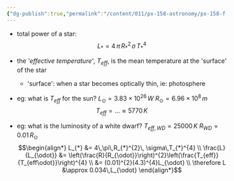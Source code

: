 ```yaml
---
{"dg-publish":true,"permalink":"/content/011/px-158-astronomy/px-158-f-blackbody-and-colours/px-158-f2-luminosity-temperature-radius-of-stars/","noteIcon":"1","created":"2025-08-27T13:14:05.009+01:00","updated":"2024-11-26T20:13:30.000+00:00"}
---
```


- total power of a star: 
$$L_{*} = 4\,\pi\,R_{*}^{2}\, \sigma\,T_{*}^{4}$$
- the *'effective temperature'*, $T_{eff}$, is the mean temperature at the 'surface' of the star
	- 'surface': when a star becomes optically thin, ie: photosphere

- eg: what is $T_{eff}$ for the sun?
		$L_{\odot} = 3.83\times10^{26}\,W$
		$R_{\odot} = 6.96\times10^{8}\,m$
	$$T_{eff} = ... \approx 5770\,K$$

- eg: what is the luminosity of a white dwarf?
		$T_{eff,WD}=25000\,K$
		$R_{WD}=0.01\, R_{\odot}$
	$$\begin{align*}
		L_{*} &= 4\,\pi\,R_{*}^{2}\, \sigma\,T_{*}^{4} \\
		\frac{L}{L_{\odot}} &= \left(\frac{R}{R_{\odot}}\right)^{2}\left(\frac{T_{eff}}{T_{eff\odot}}\right)^{4} \\
		&= (0.01)^{2}(4.3)^{4}L_{\odot} \\
		\therefore L &\approx 0.034\,L_{\odot}
	\end{align*}$$
